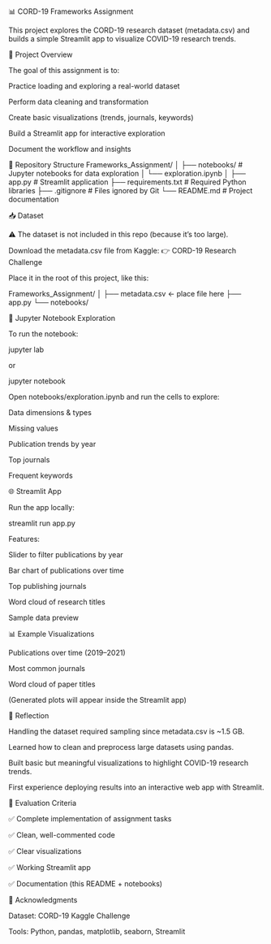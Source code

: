 📊 CORD-19 Frameworks Assignment

This project explores the CORD-19 research dataset (metadata.csv) and builds a simple Streamlit app to visualize COVID-19 research trends.




🚀 Project Overview

The goal of this assignment is to:

Practice loading and exploring a real-world dataset

Perform data cleaning and transformation

Create basic visualizations (trends, journals, keywords)

Build a Streamlit app for interactive exploration

Document the workflow and insights




📂 Repository Structure
Frameworks_Assignment/
│
├── notebooks/              # Jupyter notebooks for data exploration
│   └── exploration.ipynb
│
├── app.py                  # Streamlit application
├── requirements.txt        # Required Python libraries
├── .gitignore              # Files ignored by Git
└── README.md               # Project documentation




📥 Dataset

⚠️ The dataset is not included in this repo (because it’s too large).

Download the metadata.csv file from Kaggle:
👉 CORD-19 Research Challenge

Place it in the root of this project, like this:

Frameworks_Assignment/
│
├── metadata.csv   ← place file here
├── app.py
└── notebooks/




📓 Jupyter Notebook Exploration

To run the notebook:

jupyter lab


or

jupyter notebook


Open notebooks/exploration.ipynb and run the cells to explore:

Data dimensions & types

Missing values

Publication trends by year

Top journals

Frequent keywords




🌐 Streamlit App

Run the app locally:

streamlit run app.py



Features:

Slider to filter publications by year

Bar chart of publications over time

Top publishing journals

Word cloud of research titles

Sample data preview




📊 Example Visualizations

Publications over time (2019–2021)

Most common journals

Word cloud of paper titles

(Generated plots will appear inside the Streamlit app)



📝 Reflection

Handling the dataset required sampling since metadata.csv is ~1.5 GB.

Learned how to clean and preprocess large datasets using pandas.

Built basic but meaningful visualizations to highlight COVID-19 research trends.

First experience deploying results into an interactive web app with Streamlit.



📌 Evaluation Criteria

✅ Complete implementation of assignment tasks

✅ Clean, well-commented code

✅ Clear visualizations

✅ Working Streamlit app

✅ Documentation (this README + notebooks)


🙌 Acknowledgments

Dataset: CORD-19 Kaggle Challenge

Tools: Python, pandas, matplotlib, seaborn, Streamlit